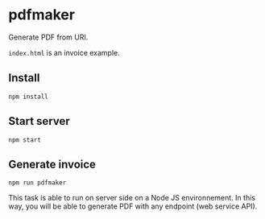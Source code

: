 # pdfmaker
Generate PDF from URI.

`index.html` is an invoice example. 

## Install
`npm install`

## Start server
`npm start`

## Generate invoice
`npm run pdfmaker`

This task is able to run on server side on a Node JS environnement. In this way, you will be able to generate PDF with any endpoint (web service API).
